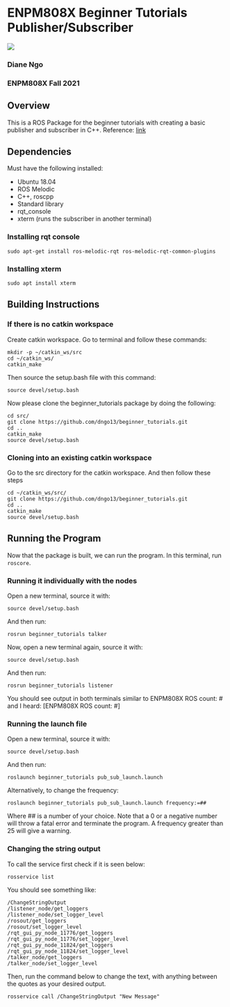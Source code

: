 # ENPM808X Beginner Tutorials Publisher/Subscriber
<a href='https://github.com/dngo13/beginner_tutorials/blob/main/LICENSE'><img src='https://img.shields.io/badge/License-BSD_2--Clause-orange.svg'/></a>

### Diane Ngo
### ENPM808X Fall 2021

## Overview
This is a ROS Package for the beginner tutorials with creating a basic publisher and subscriber in C++. 
Reference: [link](http://wiki.ros.org/ROS/Tutorials/WritingPublisherSubscriber%28c%2B%2B%29)

## Dependencies
Must have the following installed:
- Ubuntu 18.04
- ROS Melodic
- C++, roscpp
- Standard library
- rqt_console 
- xterm (runs the subscriber in another terminal)

### Installing rqt console
```
sudo apt-get install ros-melodic-rqt ros-melodic-rqt-common-plugins
```
### Installing xterm
```
sudo apt install xterm
```
## Building Instructions
### If there is no catkin workspace
Create catkin workspace. Go to terminal and follow these commands:
```
mkdir -p ~/catkin_ws/src
cd ~/catkin_ws/
catkin_make
```
Then source the setup.bash file with this command:
```
source devel/setup.bash
```
Now please clone the beginner_tutorials package by doing the following:
```
cd src/
git clone https://github.com/dngo13/beginner_tutorials.git
cd ..
catkin_make
source devel/setup.bash
```
### Cloning into an existing catkin workspace
Go to the src directory for the catkin workspace. And then follow these steps
```
cd ~/catkin_ws/src/
git clone https://github.com/dngo13/beginner_tutorials.git
cd ..
catkin_make
source devel/setup.bash
```
## Running the Program
Now that the package is built, we can run the program. 
In this terminal, run ```roscore```.
### Running it individually with the nodes
Open a new terminal, source it with:
```
source devel/setup.bash
```
And then run:
```
rosrun beginner_tutorials talker
```

Now, open a new terminal again, source it with:
```
source devel/setup.bash
```
And then run:
```
rosrun beginner_tutorials listener
```
You should see output in both terminals similar to ENPM808X ROS count: # and I heard: [ENPM808X ROS count: #]

### Running the launch file
Open a new terminal, source it with:
```
source devel/setup.bash
```
And then run:
```
roslaunch beginner_tutorials pub_sub_launch.launch
```
Alternatively, to change the frequency:
```
roslaunch beginner_tutorials pub_sub_launch.launch frequency:=##
```
Where ## is a number of your choice. Note that a 0 or a negative number will throw a fatal error and terminate the program.
A frequency greater than 25 will give a warning.

### Changing the string output
To call the service first check if it is seen below:
```
rosservice list
```
You should see something like: 
```
/ChangeStringOutput
/listener_node/get_loggers
/listener_node/set_logger_level
/rosout/get_loggers
/rosout/set_logger_level
/rqt_gui_py_node_11776/get_loggers
/rqt_gui_py_node_11776/set_logger_level
/rqt_gui_py_node_11824/get_loggers
/rqt_gui_py_node_11824/set_logger_level
/talker_node/get_loggers
/talker_node/set_logger_level
```
Then, run the command below to change the text, with anything between the quotes as your desired output.
```
rosservice call /ChangeStringOutput "New Message" 
```